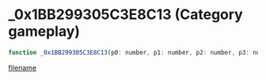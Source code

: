 # _0x1BB299305C3E8C13 (Category gameplay)

```js
function _0x1BB299305C3E8C13(p0: number, p1: number, p2: number, p3: number): void
```

[filename](_0x1BB299305C3E8C13_m.md ':include')